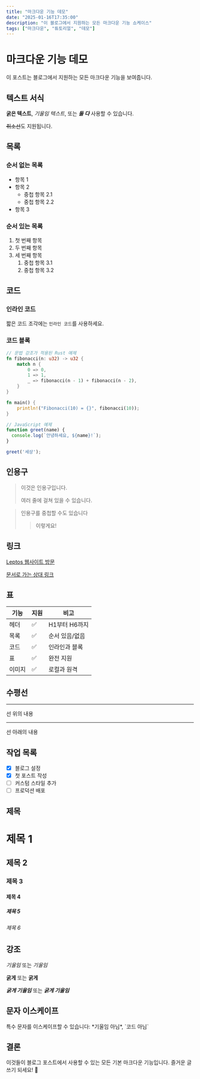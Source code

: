 ```yaml
---
title: "마크다운 기능 데모"
date: "2025-01-16T17:35:00"
description: "이 블로그에서 지원하는 모든 마크다운 기능 쇼케이스"
tags: ["마크다운", "튜토리얼", "데모"]
---
```


# 마크다운 기능 데모

이 포스트는 블로그에서 지원하는 모든 마크다운 기능을 보여줍니다.

## 텍스트 서식

**굵은 텍스트**, *기울임 텍스트*, 또는 ***둘 다*** 사용할 수 있습니다.

~~취소선~~도 지원됩니다.

## 목록

### 순서 없는 목록

- 항목 1
- 항목 2
  - 중첩 항목 2.1
  - 중첩 항목 2.2
- 항목 3

### 순서 있는 목록

1. 첫 번째 항목
2. 두 번째 항목
3. 세 번째 항목
   1. 중첩 항목 3.1
   2. 중첩 항목 3.2

## 코드

### 인라인 코드

짧은 코드 조각에는 `인라인 코드`를 사용하세요.

### 코드 블록

```rust
// 문법 강조가 적용된 Rust 예제
fn fibonacci(n: u32) -> u32 {
    match n {
        0 => 0,
        1 => 1,
        _ => fibonacci(n - 1) + fibonacci(n - 2),
    }
}

fn main() {
    println!("Fibonacci(10) = {}", fibonacci(10));
}
```

```javascript
// JavaScript 예제
function greet(name) {
  console.log(`안녕하세요, ${name}!`);
}

greet('세상');
```

## 인용구

> 이것은 인용구입니다.
> 
> 여러 줄에 걸쳐 있을 수 있습니다.

> 인용구를 중첩할 수도 있습니다
> > 이렇게요!

## 링크

[Leptos 웹사이트 방문](https://leptos.dev)

[문서로 가는 상대 링크](../docs/markdown-guide.md)

## 표

| 기능 | 지원 | 비고 |
|------|------|------|
| 헤더 | ✅ | H1부터 H6까지 |
| 목록 | ✅ | 순서 있음/없음 |
| 코드 | ✅ | 인라인과 블록 |
| 표 | ✅ | 완전 지원 |
| 이미지 | ✅ | 로컬과 원격 |

## 수평선

---

선 위의 내용

---

선 아래의 내용

## 작업 목록

- [x] 블로그 설정
- [x] 첫 포스트 작성
- [ ] 커스텀 스타일 추가
- [ ] 프로덕션 배포

## 제목

# 제목 1
## 제목 2
### 제목 3
#### 제목 4
##### 제목 5
###### 제목 6

## 강조

*기울임* 또는 _기울임_

**굵게** 또는 __굵게__

***굵게 기울임*** 또는 ___굵게 기울임___

## 문자 이스케이프

특수 문자를 이스케이프할 수 있습니다: \*기울임 아님\*, \`코드 아님\`

## 결론

이것들이 블로그 포스트에서 사용할 수 있는 모든 기본 마크다운 기능입니다. 즐거운 글쓰기 되세요! 🚀
